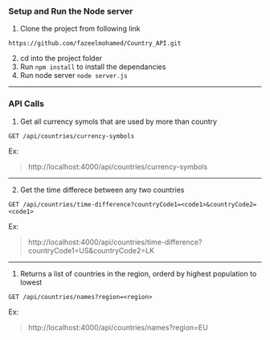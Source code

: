 ### Setup and Run the Node server

1. Clone the project from following link

`https://github.com/fazeelmohamed/Country_API.git`

2. cd into the project folder
3. Run `npm install` to install the dependancies
4. Run node server `node server.js`

---

### API Calls

1. Get all currency symols that are used by more than country

`GET /api/countries/currency-symbols`

Ex:
> http://localhost:4000/api/countries/currency-symbols

---

2. Get the time differece between any two countries 

`GET /api/countries/time-difference?countryCode1=<code1>&countryCode2=<code1>`

Ex:
> http://localhost:4000/api/countries/time-difference?countryCode1=US&countryCode2=LK

---

1. Returns a list of countries in the region, orderd by highest population to lowest 

`GET /api/countries/names?region=<region>`

Ex:
> http://localhost:4000/api/countries/names?region=EU



